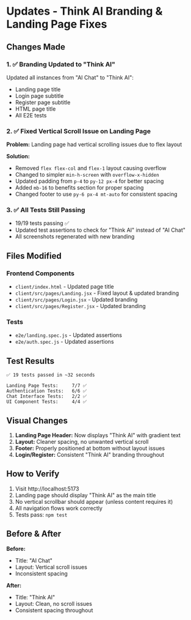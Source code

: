 # Updates - Think AI Branding & Landing Page Fixes

## Changes Made

### 1. ✅ Branding Updated to "Think AI"
Updated all instances from "AI Chat" to "Think AI":
- Landing page title
- Login page subtitle
- Register page subtitle
- HTML page title
- All E2E tests

### 2. ✅ Fixed Vertical Scroll Issue on Landing Page
**Problem:** Landing page had vertical scrolling issues due to flex layout

**Solution:**
- Removed `flex flex-col` and `flex-1` layout causing overflow
- Changed to simpler `min-h-screen` with `overflow-x-hidden`
- Updated padding from `p-4` to `py-12 px-4` for better spacing
- Added `mb-16` to benefits section for proper spacing
- Changed footer to use `py-6 px-4 mt-auto` for consistent spacing

### 3. ✅ All Tests Still Passing
- 19/19 tests passing ✅
- Updated test assertions to check for "Think AI" instead of "AI Chat"
- All screenshots regenerated with new branding

## Files Modified

### Frontend Components
- `client/index.html` - Updated page title
- `client/src/pages/Landing.jsx` - Fixed layout & updated branding
- `client/src/pages/Login.jsx` - Updated branding
- `client/src/pages/Register.jsx` - Updated branding

### Tests
- `e2e/landing.spec.js` - Updated assertions
- `e2e/auth.spec.js` - Updated assertions

## Test Results
```
✅ 19 tests passed in ~32 seconds

Landing Page Tests:     7/7 ✅
Authentication Tests:   6/6 ✅
Chat Interface Tests:   2/2 ✅
UI Component Tests:     4/4 ✅
```

## Visual Changes
1. **Landing Page Header:** Now displays "Think AI" with gradient text
2. **Layout:** Cleaner spacing, no unwanted vertical scroll
3. **Footer:** Properly positioned at bottom without layout issues
4. **Login/Register:** Consistent "Think AI" branding throughout

## How to Verify
1. Visit http://localhost:5173
2. Landing page should display "Think AI" as the main title
3. No vertical scrollbar should appear (unless content requires it)
4. All navigation flows work correctly
5. Tests pass: `npm test`

## Before & After
**Before:**
- Title: "AI Chat"
- Layout: Vertical scroll issues
- Inconsistent spacing

**After:**
- Title: "Think AI" 
- Layout: Clean, no scroll issues
- Consistent spacing throughout
